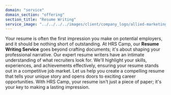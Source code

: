 ```yaml
---
domain: "service"
domain_section: "offering"
section_title: "Resume Writing"
service_image: "../../../../images/client/company_logo/allied-marketing.png"
---
```


Your resume is often the first impression you make on potential employers, and it should be nothing short of outstanding. At HRS Camp, our **Resume Writing Service** goes beyond crafting documents; it's about shaping your professional narrative. Our expert resume writers have an intimate understanding of what recruiters look for. We'll highlight your skills, experiences, and achievements effectively, ensuring your resume stands out in a competitive job market. Let us help you create a compelling resume that tells your unique story and opens doors to exciting career opportunities. With HRS Camp, your resume isn't just a piece of paper; it's your key to making a lasting impression.
